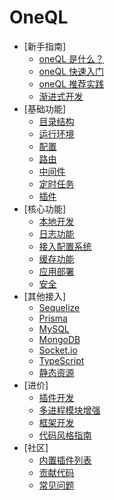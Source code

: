 # OneQL

* [新手指南]
    * [oneQL 是什么？](guide/intro.md)
    * [oneQL 快速入门](guide/quickstart.md)
    * [oneQL 推荐实践](guide/recommend.md)
    * [渐进式开发](functional/progressive.md)
* [基础功能]
    * [目录结构](functional/dirtree.md)
    * [运行环境](functional/env.md)
    * [配置](functional/config.md)
    * [路由](functional/router.md)
    * [中间件](functional/middleware.md)
    * [定时任务](functional/schedule.md)
    * [插件](extend/extend.md)
* [核心功能]
    * [本地开发](core/dev.md)
    * [日志功能](core/log.md)
    * [接入配置系统](core/xconfig.md)
    * [缓存功能](core/redis.md)
    * [应用部署](core/publish.md)
    * [安全](core/security.md)
* [其他接入]
    * [Sequelize](other/sequelize.md)
    * [Prisma](other/prisma.md)
    * [MySQL](other/mysql.md)
    * [MongoDB](other/mongodb.md)
    * [Socket.io](other/socket.md)
    * [TypeScript](other/typescript.md)
    * [静态资源](other/static.md)
* [进价]
    * [插件开发](advance/plugin.md)
    * [多进程模块增强](advance/cluster.md)
    * [框架开发](advance/framework.md)
    * [代码风格指南](advance/codestyle.md)
* [社区]
    * [内置插件列表](community/extends.md)
    * [贡献代码](community/contribution.md)
    * [常见问题](community/FAQ.md)